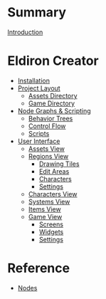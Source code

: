 # Summary

[Introduction](introduction.md)

# Eldiron Creator

- [Installation](./installation.md)
- [Project Layout](./projects.md)
  - [Assets Directory](./projects/assets.md)
  - [Game Directory](./projects/game.md)
- [Node Graphs & Scripting ](./nodegraph.md)
  - [Behavior Trees](./nodegraph_behavior_trees.md)
  - [Control Flow]()
  - [Scripts]()
- [User Interface](./ui_creator.md)
  - [Assets View](./assets.md)
  - [Regions View](./regions.md)
    - [Drawing Tiles](./regions_drawing_tiles.md)
    - [Edit Areas](./regions_edit_areas.md)
    - [Characters](./regions_characters.md)
    - [Settings](./regions_settings.md)
  - [Characters View](./characters.md)
  - [Systems View](./systems.md)
  - [Items View](./items.md)
  - [Game View](./game.md)
    - [Screens](./game_screens.md)
    - [Widgets]()
    - [Settings](./game_settings.md)

# Reference

- [Nodes]()
